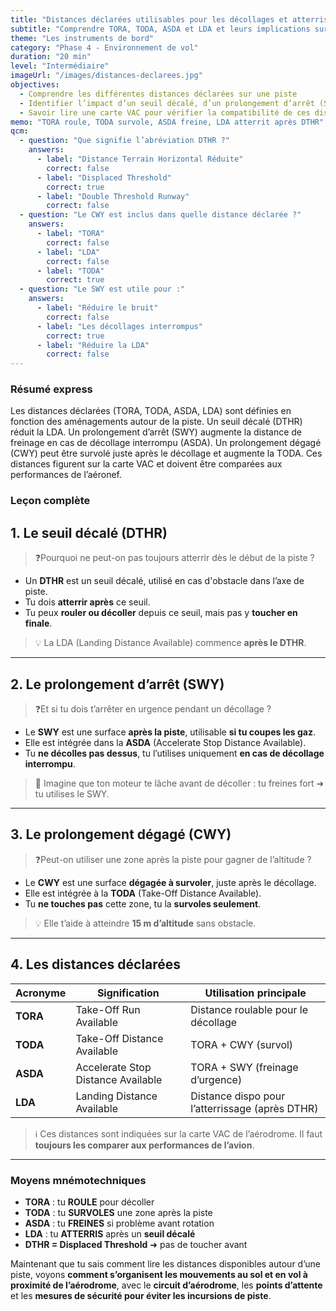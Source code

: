 ```yaml
---
title: "Distances déclarées utilisables pour les décollages et atterrissages"
subtitle: "Comprendre TORA, TODA, ASDA et LDA et leurs implications sur les performances"
theme: "Les instruments de bord"
category: "Phase 4 - Environnement de vol"
duration: "20 min"
level: "Intermédiaire"
imageUrl: "/images/distances-declarees.jpg"
objectives:
  - Comprendre les différentes distances déclarées sur une piste
  - Identifier l’impact d’un seuil décalé, d’un prolongement d’arrêt (SWY) ou d’un prolongement dégagé (CWY)
  - Savoir lire une carte VAC pour vérifier la compatibilité de ces distances avec les performances de l’aéronef
memo: "TORA roule, TODA survole, ASDA freine, LDA atterrit après DTHR"
qcm:
  - question: "Que signifie l’abréviation DTHR ?"
    answers:
      - label: "Distance Terrain Horizontal Réduite"
        correct: false
      - label: "Displaced Threshold"
        correct: true
      - label: "Double Threshold Runway"
        correct: false
  - question: "Le CWY est inclus dans quelle distance déclarée ?"
    answers:
      - label: "TORA"
        correct: false
      - label: "LDA"
        correct: false
      - label: "TODA"
        correct: true
  - question: "Le SWY est utile pour :"
    answers:
      - label: "Réduire le bruit"
        correct: false
      - label: "Les décollages interrompus"
        correct: true
      - label: "Réduire la LDA"
        correct: false
---
```


### Résumé express

Les distances déclarées (TORA, TODA, ASDA, LDA) sont définies en fonction des aménagements autour de la piste. Un seuil décalé (DTHR) réduit la LDA. Un prolongement d’arrêt (SWY) augmente la distance de freinage en cas de décollage interrompu (ASDA). Un prolongement dégagé (CWY) peut être survolé juste après le décollage et augmente la TODA. Ces distances figurent sur la carte VAC et doivent être comparées aux performances de l’aéronef.

### Leçon complète

## 1. Le seuil décalé (DTHR)

> ❓Pourquoi ne peut-on pas toujours atterrir dès le début de la piste ?

- Un **DTHR** est un seuil décalé, utilisé en cas d'obstacle dans l’axe de piste.
- Tu dois **atterrir après** ce seuil.
- Tu peux **rouler ou décoller** depuis ce seuil, mais pas y **toucher en finale**.

> 💡 La LDA (Landing Distance Available) commence **après le DTHR**.

---

## 2. Le prolongement d’arrêt (SWY)

> ❓Et si tu dois t’arrêter en urgence pendant un décollage ?

- Le **SWY** est une surface **après la piste**, utilisable **si tu coupes les gaz**.
- Elle est intégrée dans la **ASDA** (Accelerate Stop Distance Available).
- Tu **ne décolles pas dessus**, tu l’utilises uniquement **en cas de décollage interrompu**.

> 🧠 Imagine que ton moteur te lâche avant de décoller : tu freines fort ➜ tu utilises le SWY.

---

## 3. Le prolongement dégagé (CWY)

> ❓Peut-on utiliser une zone après la piste pour gagner de l’altitude ?

- Le **CWY** est une surface **dégagée à survoler**, juste après le décollage.
- Elle est intégrée à la **TODA** (Take-Off Distance Available).
- Tu **ne touches pas** cette zone, tu la **survoles seulement**.

> 💡 Elle t’aide à atteindre **15 m d’altitude** sans obstacle.

---

## 4. Les distances déclarées

| Acronyme | Signification                      | Utilisation principale                          |
| -------- | ---------------------------------- | ----------------------------------------------- |
| **TORA** | Take-Off Run Available             | Distance roulable pour le décollage             |
| **TODA** | Take-Off Distance Available        | TORA + CWY (survol)                             |
| **ASDA** | Accelerate Stop Distance Available | TORA + SWY (freinage d’urgence)                 |
| **LDA**  | Landing Distance Available         | Distance dispo pour l’atterrissage (après DTHR) |

> ℹ️ Ces distances sont indiquées sur la carte VAC de l’aérodrome. Il faut **toujours les comparer aux performances de l’avion**.

---

### Moyens mnémotechniques

- **TORA** : tu **ROULE** pour décoller
- **TODA** : tu **SURVOLES** une zone après la piste
- **ASDA** : tu **FREINES** si problème avant rotation
- **LDA** : tu **ATTERRIS** après un **seuil décalé**
- **DTHR = Displaced Threshold** ➜ pas de toucher avant

Maintenant que tu sais comment lire les distances disponibles autour d’une piste, voyons **comment s’organisent les mouvements au sol et en vol à proximité de l’aérodrome**, avec le **circuit d’aérodrome**, les **points d’attente** et les **mesures de sécurité pour éviter les incursions de piste**.
